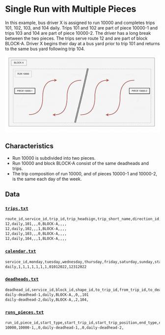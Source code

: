 # Single Run with Multiple Pieces

In this example, bus driver X is assigned to run 10000 and completes trips 101, 102, 103, and 104 daily.
Trips 101 and 102 are part of piece 10000-1 and trips 103 and 104 are part of piece 10000-2. The driver has a long break between
the two pieces. The trips serve route 12 and are part of block BLOCK-A. Driver X begins their day at a bus yard prior to
trip 101 and returns to the same bus yard following trip 104.

![single-run-multiple-pieces](diagram.png)

## Characteristics

* Run 10000 is subdivided into two pieces.
* Run 10000 and block BLOCK-A consist of the same deadheads and trips.
* The trip composition of run 10000, and of pieces 10000-1 and 10000-2, is the same each day of the week.

## Data

### [`trips.txt`](trips.txt)

```csv
route_id,service_id,trip_id,trip_headsign,trip_short_name,direction_id,block_id,shape_id,wheelchair_accessible,bikes_allowed
12,daily,101,,,0,BLOCK-A,,,,
12,daily,102,,,1,BLOCK-A,,,,
12,daily,103,,,0,BLOCK-A,,,,
12,daily,104,,,1,BLOCK-A,,,,
```

### [`calendar.txt`](calendar.txt)

```csv
service_id,monday,tuesday,wednesday,thursday,friday,saturday,sunday,start_date,end_date
daily,1,1,1,1,1,1,1,01012022,12312022
```

### [`deadheads.txt`](deadheads.txt)

```csv
deadhead_id,service_id,block_id,shape_id,to_trip_id,from_trip_id,to_deadhead_id,from_deadhead_id
daily-deadhead-1,daily,BLOCK-A,,0,,101
daily-deadhead-2,daily,BLOCK-A,,2,104,
```

### [`runs_pieces.txt`](run_pieces.txt)

```csv
run_id,piece_id,start_type,start_trip_id,start_trip_position,end_type,end_trip_id,end_trip_position
10000,10000-1,,0,daily-deadhead-1,,0,daily-deadhead-2,
```
